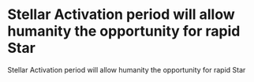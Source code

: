 # Stellar Activation period will allow humanity the opportunity for rapid Star

Stellar Activation period will allow humanity the opportunity for rapid Star